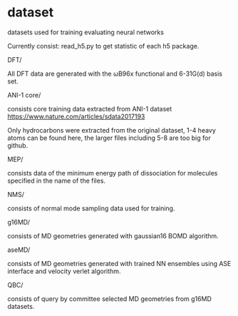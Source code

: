 # dataset
datasets used for training evaluating neural networks

Currently consist:
read_h5.py to get statistic of each h5 package.

DFT/

All DFT data are generated with the ωB96x functional and 6-31G(d) basis set.

ANI-1 core/

consists core training data extracted from ANI-1 dataset https://www.nature.com/articles/sdata2017193

Only hydrocarbons were extracted from the original dataset, 1-4 heavy atoms can be found here, the larger files including 5-8 are too big for github.

MEP/

consists data of the minimum energy path of dissociation for molecules specified in the name of the files. 

NMS/

consists of normal mode sampling data used for training.

g16MD/

consists of MD geometries generated with gaussian16 BOMD algorithm.

aseMD/

consists of MD geometries generated with trained NN ensembles using ASE interface and velocity verlet algorithm.

QBC/

consists of query by committee selected MD geometries from g16MD datasets.

